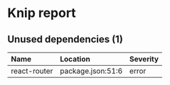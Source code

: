 # Knip report

## Unused dependencies (1)

| Name         | Location          | Severity |
| :----------- | :---------------- | :------- |
| react-router | package.json:51:6 | error    |

